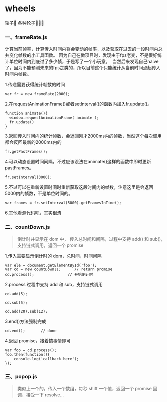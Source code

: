 # wheels
轮子🚗   各种轮子🚗🚗🚗



### 一、frameRate.js
计算当前帧率，计算传入时间内将会变动的帧率，以及获取在过去的一段时间内总共变化帧数的小工具函数。
  因为自己在做项目时，发现由于fps老变，不是很好统计单位时间内到底过了多少帧，于是写了一个小玩意。
  当然后来发现自己naive了，因为不能预测未来的fps之类的，所以目前这个只能统计从当前时间点起传入时间内帧数。



1.传递需要获得统计帧数的时间

```
var fr = new frameRate(2000);
```

2.在requestAnimationFrame()或者setInterval()的函数内加入fr.update()。

```
function animate(){
  window.requestAnimationFrame( animate );
  fr.update()
}
```

3.返回传入时间内的统计帧数，会返回刚才2000ms内的帧数，当然这个每次调用都会反回最新的2000ms内的

```
fr.getPastFrames();
```
4.可以动态设置时间间隔，不过应该没法在animate()这样的函数中即时更新pastFrames。

```
fr.setInterval(3000);
```

5.不过可以在重新设置时间时重新获取这段时间内的帧数，注意这里是会返回5000内的帧数，不是单位时间的。

```
var frames = fr.setInterval(5000).getFramesInTime();
```

6.其他看源代码吧，其实很渣

### 二、countDown.js
> 倒计时并显示在 dom 中， 传入总时间和间隔，过程中支持 add() 和 sub(),支持链式调用，返回一个 promise

1.传入需要显示倒计时的 dom，总时间，时间间隔

```
var ele = document.getElementById('foo');
var cd = new countDown();      // return promise
cd.process();				// 开始倒计时
```

2.process 过程中支持 add 和 sub，支持链式调用

```
cd.add(5);

cd.sub(5);

cd.add(20).sub(12);
```

3.end()方法强制完成

```
cd.end();		// done
```

4.返回 promise，接着搞事情即可

```
var foo = cd.process();
foo.then(function(){
	console.log('callback here');
});
```

### 三、popop.js

> 类似上一个的，传入一个数组，每秒 shift 一个值，返回一个 promise 回调，接受一下 resolve...








